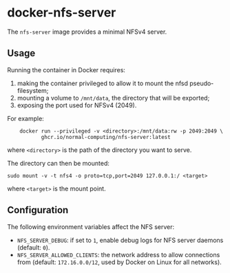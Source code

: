 # docker-nfs-server
The `nfs-server` image provides a minimal NFSv4 server.

## Usage
Running the container in Docker requires:

1. making the container privileged to allow it to mount the nfsd
   pseudo-filesystem;
2. mounting a volume to `/mnt/data`, the directory that will be exported;
3. exposing the port used for NFSv4 (2049).

For example:

```
    docker run --privileged -v <directory>:/mnt/data:rw -p 2049:2049 \
           ghcr.io/normal-computing/nfs-server:latest
```

where `<directory>` is the path of the directory you want to serve.

The directory can then be mounted:

```
sudo mount -v -t nfs4 -o proto=tcp,port=2049 127.0.0.1:/ <target>
```

where `<target>` is the mount point.

## Configuration
The following environment variables affect the NFS server:

- `NFS_SERVER_DEBUG`: if set to `1`, enable debug logs for NFS server daemons
  (default: `0`).
- `NFS_SERVER_ALLOWED_CLIENTS`: the network address to allow connections from
    (default: `172.16.0.0/12`, used by Docker on Linux for all networks).
